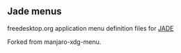 ## Jade menus

freedesktop.org application menu definition files for [JADE](https://github.com/codesardine/Jadesktop)

Forked from manjaro-xdg-menu.


